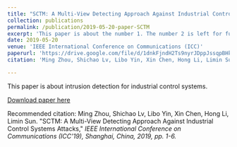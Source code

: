 ```yaml
---
title: "SCTM: A Multi-View Detecting Approach Against Industrial Control Systems Attacks"
collection: publications
permalink: /publication/2019-05-20-paper-SCTM
excerpt: 'This paper is about the number 1. The number 2 is left for future work.'
date: 2019-05-20
venue: 'IEEE International Conference on Communications (ICC)'
paperurl: 'https://drive.google.com/file/d/1dnkFjndH2Ts9nyrJDppJssqpBHk1yqPm/view'
citation: 'Ming Zhou, Shichao Lv, Libo Yin, Xin Chen, Hong Li, Limin Sun. (2019). &quot;SCTM: A Multi-View Detecting Approach Against Industrial Control Systems Attacks.&quot; <i>Journal 1</i>. 1(3).'

---
```

This paper is about intrusion detection for industrial control systems.

[Download paper here](https://drive.google.com/file/d/1dnkFjndH2Ts9nyrJDppJssqpBHk1yqPm/view)

Recommended citation: Ming Zhou, Shichao Lv, Libo Yin, Xin Chen, Hong Li, Limin Sun. "SCTM: A Multi-View Detecting Approach Against Industrial Control Systems Attacks," <i>IEEE International Conference on Communications (ICC'19), Shanghai, China, 2019, pp. 1-6.</i>
